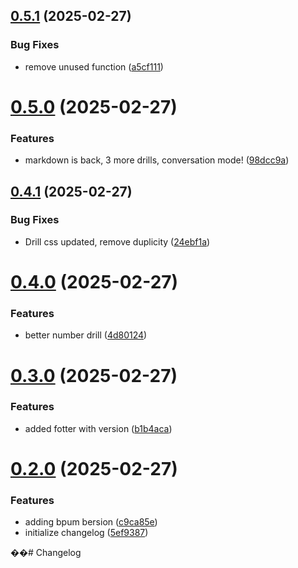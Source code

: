 ## [0.5.1](https://github.com/yoelp2k/daily-language-practice/compare/v0.5.0...v0.5.1) (2025-02-27)


### Bug Fixes

* remove unused function ([a5cf111](https://github.com/yoelp2k/daily-language-practice/commit/a5cf1115ba0754e5e01914e11b411a2eb5a957ae))

# [0.5.0](https://github.com/yoelp2k/daily-language-practice/compare/v0.4.1...v0.5.0) (2025-02-27)


### Features

* markdown is back, 3 more drills, conversation mode! ([98dcc9a](https://github.com/yoelp2k/daily-language-practice/commit/98dcc9a073854d486088552d4e79f06c3a654e6a))

## [0.4.1](https://github.com/yoelp2k/daily-language-practice/compare/v0.4.0...v0.4.1) (2025-02-27)


### Bug Fixes

* Drill css updated, remove duplicity ([24ebf1a](https://github.com/yoelp2k/daily-language-practice/commit/24ebf1a5b50dea84392a81910df089af68d4a345))

# [0.4.0](https://github.com/yoelp2k/daily-language-practice/compare/v0.3.0...v0.4.0) (2025-02-27)


### Features

* better number drill ([4d80124](https://github.com/yoelp2k/daily-language-practice/commit/4d801248e0d0b3b0cc0bc4442d22608df3f89788))

# [0.3.0](https://github.com/yoelp2k/daily-language-practice/compare/v0.2.0...v0.3.0) (2025-02-27)


### Features

* added fotter with version ([b1b4aca](https://github.com/yoelp2k/daily-language-practice/commit/b1b4acadb74c9e7465775316c57badbeefe97ee7))

# [0.2.0](https://github.com/yoelp2k/daily-language-practice/compare/v0.1.0...v0.2.0) (2025-02-27)


### Features

* adding bpum bersion ([c9ca85e](https://github.com/yoelp2k/daily-language-practice/commit/c9ca85e03b0a2e78e61365ad3ede75d772b73163))
* initialize changelog ([5ef9387](https://github.com/yoelp2k/daily-language-practice/commit/5ef93871cb7696e7280d9033eaa83c1722fa56cb))

��#   C h a n g e l o g  
 
